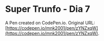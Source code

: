 # Super Trunfo - Dia 7

A Pen created on CodePen.io. Original URL: [https://codepen.io/mnk2001/pen/zYNZxqW](https://codepen.io/mnk2001/pen/zYNZxqW).


